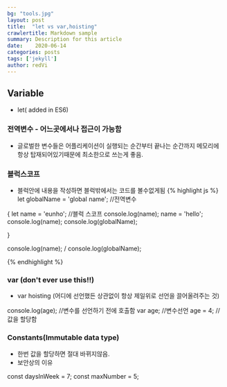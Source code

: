 ```yaml
---
bg: "tools.jpg"
layout: post
title:  "let vs var,hoisting"
crawlertitle: Markdown sample
summary: Description for this article
date:    2020-06-14
categories: posts
tags: ['jekyll']
author: redVi
---
```



## Variable 
- let( added in ES6)


### 전역변수 - 어느곳에서나 접근이 가능함 
- 글로벌한 변수들은 어플리케이션이 실행되는 순간부터 끝나는 순간까지 메모리에 항상 탑재되어있기때문에 최소한으로 쓰는게 좋음.

### 블럭스코프 
- 블럭안에 내용을 작성하면 블럭밖에서는 코드를 볼수없게됨
{% highlight js %}
let globalName = 'global name'; //전역변수

{
    let name = 'eunho';          //블럭 스코프
    console.log(name);
    name = 'hello';
    console.log(name);
    console.log(globalName);

}

console.log(name); /
console.log(globalName);

{% endhighlight %}

### var (don't ever use this!!)
- var hoisting (어디에 선언했든 상관없이 항상 제일위로 선언을 끌어올려주는 것)

console.log(age); //변수를 선언하기 전에 호출함
var age; //변수선언
age = 4; //값을 할당함

### Constants(Immutable data type)
- 한번 값을 할당하면 절대 바뀌지않음.
- 보안상의 이유

const daysInWeek = 7;
const maxNumber = 5;

